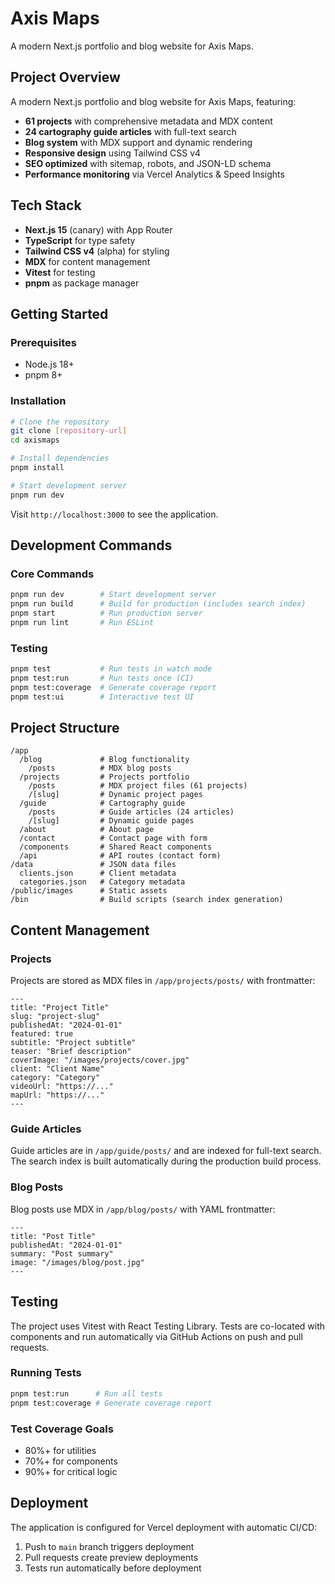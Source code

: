 # Axis Maps

A modern Next.js portfolio and blog website for Axis Maps.

## Project Overview

A modern Next.js portfolio and blog website for Axis Maps, featuring:

- **61 projects** with comprehensive metadata and MDX content
- **24 cartography guide articles** with full-text search
- **Blog system** with MDX support and dynamic rendering
- **Responsive design** using Tailwind CSS v4
- **SEO optimized** with sitemap, robots, and JSON-LD schema
- **Performance monitoring** via Vercel Analytics & Speed Insights

## Tech Stack

- **Next.js 15** (canary) with App Router
- **TypeScript** for type safety
- **Tailwind CSS v4** (alpha) for styling
- **MDX** for content management
- **Vitest** for testing
- **pnpm** as package manager

## Getting Started

### Prerequisites

- Node.js 18+
- pnpm 8+

### Installation

```bash
# Clone the repository
git clone [repository-url]
cd axismaps

# Install dependencies
pnpm install

# Start development server
pnpm run dev
```

Visit `http://localhost:3000` to see the application.

## Development Commands

### Core Commands

```bash
pnpm run dev        # Start development server
pnpm run build      # Build for production (includes search index)
pnpm start          # Run production server
pnpm run lint       # Run ESLint
```

### Testing

```bash
pnpm test           # Run tests in watch mode
pnpm test:run       # Run tests once (CI)
pnpm test:coverage  # Generate coverage report
pnpm test:ui        # Interactive test UI
```

## Project Structure

```
/app
  /blog             # Blog functionality
    /posts          # MDX blog posts
  /projects         # Projects portfolio
    /posts          # MDX project files (61 projects)
    /[slug]         # Dynamic project pages
  /guide            # Cartography guide
    /posts          # Guide articles (24 articles)
    /[slug]         # Dynamic guide pages
  /about            # About page
  /contact          # Contact page with form
  /components       # Shared React components
  /api              # API routes (contact form)
/data               # JSON data files
  clients.json      # Client metadata
  categories.json   # Category metadata
/public/images      # Static assets
/bin                # Build scripts (search index generation)
```

## Content Management

### Projects

Projects are stored as MDX files in `/app/projects/posts/` with frontmatter:

```mdx
---
title: "Project Title"
slug: "project-slug"
publishedAt: "2024-01-01"
featured: true
subtitle: "Project subtitle"
teaser: "Brief description"
coverImage: "/images/projects/cover.jpg"
client: "Client Name"
category: "Category"
videoUrl: "https://..."
mapUrl: "https://..."
---
```

### Guide Articles

Guide articles are in `/app/guide/posts/` and are indexed for full-text search. The search index is built automatically during the production build process.

### Blog Posts

Blog posts use MDX in `/app/blog/posts/` with YAML frontmatter:

```mdx
---
title: "Post Title"
publishedAt: "2024-01-01"
summary: "Post summary"
image: "/images/blog/post.jpg"
---
```

## Testing

The project uses Vitest with React Testing Library. Tests are co-located with components and run automatically via GitHub Actions on push and pull requests.

### Running Tests

```bash
pnpm test:run      # Run all tests
pnpm test:coverage # Generate coverage report
```

### Test Coverage Goals

- 80%+ for utilities
- 70%+ for components
- 90%+ for critical logic

## Deployment

The application is configured for Vercel deployment with automatic CI/CD:

1. Push to `main` branch triggers deployment
2. Pull requests create preview deployments
3. Tests run automatically before deployment

